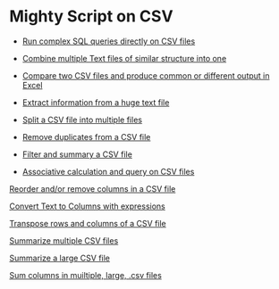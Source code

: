 # Mighty Script on CSV

- [Run complex SQL queries directly on CSV files](run-sql-over-csv&xls.md)

- [Combine multiple Text files of similar structure into one](combine-multiple-CSVs-into-one.md)

- [Compare two CSV files and produce common or different output in Excel](compare-two-CSV-files.md)

- [Extract information from a huge text file](extract-a-huge-text-file.md)

- [Split a CSV file into multiple files](split-a-csv-file-into-multiple-files.md)

- [Remove duplicates from a CSV file](remove-duplicates-from-csv.md)

- [Filter and summary a CSV file](fiter-and-summary-csv.md)

- [Associative calculation and query on CSV files](associative-calculation-on-CSVs.md)

[Reorder and/or remove columns in a CSV file]()



[Convert Text to Columns with expressions]()

[Transpose rows and columns of a CSV file]()

[Summarize multiple CSV files]()

[Summarize a large CSV file]()

[Sum columns in muiltiple, large, .csv files]()


